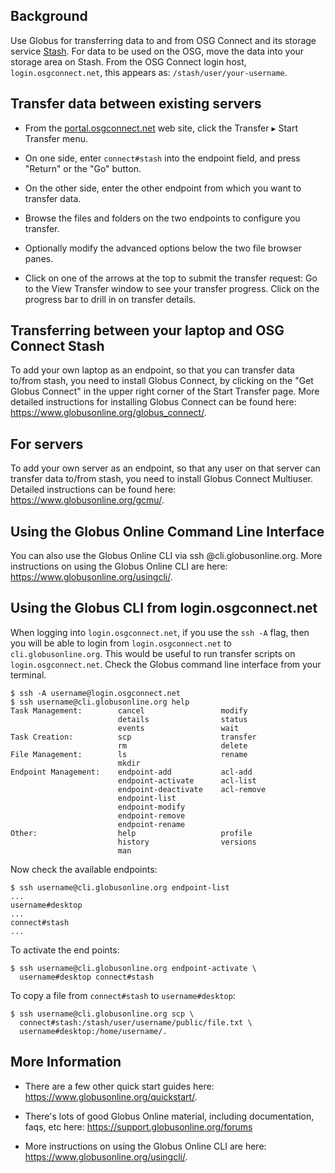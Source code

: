 [title]: - "Data transfer with Globus"

Background
----------

Use Globus for transferring data to and from OSG Connect and its storage
service [Stash](<http://stash.osgconnect.net/>).  For data to be used on the
OSG, move the data into your storage area on Stash. From the OSG Connect login
host, `login.osgconnect.net`, this appears as: `/stash/user/your-username`.

Transfer data between existing servers
--------------------------------------

-   From the [portal.osgconnect.net](<http://portal.osgconnect.net/>) web site,
    click the Transfer ▸ Start Transfer menu.

-   On one side, enter `connect#stash` into the endpoint field, and press
    "Return" or the "Go" button.  

-   On the other side, enter the other endpoint from which you want to transfer
    data.

-   Browse the files and folders on the two endpoints to configure you transfer.

-   Optionally modify the advanced options below the two file browser panes.

-   Click on one of the arrows at the top to submit the transfer request: Go to
    the View Transfer window to see your transfer progress.  Click on the
    progress bar to drill in on transfer details.

Transferring between your laptop and OSG Connect Stash
------------------------------------------------------

To add your own laptop as an endpoint, so that you can transfer data to/from
stash, you need to install Globus Connect, by clicking on the "Get Globus
Connect" in the upper right corner of the Start Transfer page. More detailed
instructions for installing Globus Connect can be found
here: <https://www.globusonline.org/globus_connect/>.

 

For servers
-----------

To add your own server as an endpoint, so that any user on that server can
transfer data to/from stash, you need to install Globus Connect Multiuser.
Detailed instructions can be found here: <https://www.globusonline.org/gcmu/>. 

 

Using the Globus Online Command Line Interface
----------------------------------------------

You can also use the Globus Online CLI via ssh
<your-user-name>@cli.globusonline.org. More
instructions on using the Globus Online CLI are
here: <https://www.globusonline.org/usingcli/>.

 

Using the Globus CLI from login.osgconnect.net
----------------------------------------------

When logging into `login.osgconnect.net`, if you use the `ssh -A`
flag, then you will be able to login from `login.osgconnect.net`
to `cli.globusonline.org`.   This would be useful to run transfer
scripts on `login.osgconnect.net`. Check the Globus command line
interface from your terminal.

 

	$ ssh -A username@login.osgconnect.net
	$ ssh username@cli.globusonline.org help
	Task Management:        cancel                 modify
	                        details                status
	                        events                 wait
	Task Creation:          scp                    transfer
	                        rm                     delete
	File Management:        ls                     rename
	                        mkdir
	Endpoint Management:    endpoint-add           acl-add
	                        endpoint-activate      acl-list
	                        endpoint-deactivate    acl-remove
	                        endpoint-list         
	                        endpoint-modify
	                        endpoint-remove
	                        endpoint-rename
	Other:                  help                   profile
	                        history                versions
	                        man

Now check the available endpoints:

	$ ssh username@cli.globusonline.org endpoint-list
	...
	username#desktop  
	...
	connect#stash
	...

To activate the end points:

	$ ssh username@cli.globusonline.org endpoint-activate \
	  username#desktop connect#stash

To copy a file from `connect#stash` to `username#desktop`:

	$ ssh username@cli.globusonline.org scp \
	  connect#stash:/stash/user/username/public/file.txt \
	  username#desktop:/home/username/.
 

More Information
----------------

-   There are a few other quick start guides
    here: <https://www.globusonline.org/quickstart/>.  

-   There's lots of good Globus Online material, including documentation, faqs,
    etc here: <https://support.globusonline.org/forums>

-   More instructions on using the Globus Online CLI are
    here: <https://www.globusonline.org/usingcli/>.

